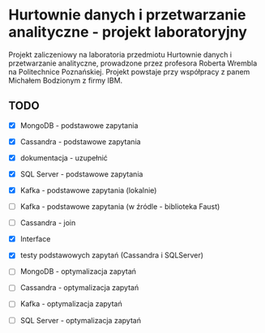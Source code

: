 # Hurtownie danych i przetwarzanie analityczne - projekt laboratoryjny

Projekt zaliczeniowy na laboratoria przedmiotu Hurtownie danych i przetwarzanie analityczne, prowadzone przez profesora Roberta Wrembla na Politechnice Poznańskiej. Projekt powstaje przy współpracy z panem Michałem Bodzionym z firmy IBM.


## TODO
- [X] MongoDB - podstawowe zapytania
- [X] Cassandra - podstawowe zapytania
- [X] dokumentacja - uzupełnić
- [X] SQL Server - podstawowe zapytania

- [X] Kafka - podstawowe zapytania (lokalnie)
- [ ] Kafka - podstawowe zapytania (w źródle - biblioteka Faust)
- [ ] Cassandra - join 
- [X] Interface
- [X] testy podstawowych zapytań (Cassandra i SQLServer)

- [ ] MongoDB - optymalizacja zapytań
- [ ] Cassandra - optymalizacja zapytań
- [ ] Kafka - optymalizacja zapytań
- [ ] SQL Server - optymalizacja zapytań
